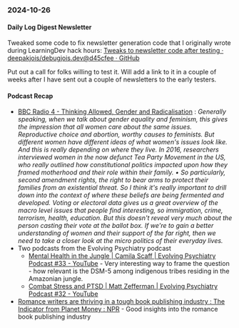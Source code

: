 ### 2024-10-26
#### Daily Log Digest Newsletter
Tweaked some code to fix newsletter generation code that I originally wrote during LearningDev hack hours: [Tweaks to newsletter code after testing · deepakjois/debugjois.dev@d45cfee · GitHub](https://github.com/deepakjois/debugjois.dev/commit/d45cfeeecc510cbd76956d868cc952644fad6940)

Put out a call for folks willing to test it. Will add a link to it in a couple of weeks after I have sent out a couple of newsletters to the early testers.

#### Podcast Recap
- [BBC Radio 4 - Thinking Allowed, Gender and Radicalisation](https://www.bbc.co.uk/programmes/m0023pvt) : _Generally speaking, when we talk about gender equality and feminism, this gives the impression that all women care about the same issues. Reproductive choice and abortion, worthy causes to feminists. But different women have different ideas of what women's issues look like. And this is really depending on where they live. In 2016, researchers interviewed women in the now defunct Tea Party Movement in the US, who really outlined how constitutional politics impacted upon how they framed motherhood and their role within their family. • So particularly, second amendment rights, the right to bear arms to protect their families from an existential threat. So I think it's really important to drill down into the context of where these beliefs are being fermented and developed. Voting or electoral data gives us a great overview of the macro level issues that people find interesting, so immigration, crime, terrorism, health, education. But this doesn't reveal very much about the person casting their vote at the ballot box. If we're to gain a better understanding of women and their support of the far right, then we need to take a closer look at the micro politics of their everyday lives._
- Two podcasts from the Evolving Psychiatry podcast
	- [Mental Health in the Jungle | Camila Scaff | Evolving Psychiatry Podcast #33 - YouTube](https://www.youtube.com/watch?v=yw-abC9J1o8) - Very interesting way to frame the question - how relevant is the DSM-5 among indigenous tribes residing in the Amazonian jungle.
	- [Combat Stress and PTSD | Matt Zefferman | Evolving Psychiatry Podcast #32 - YouTube](https://www.youtube.com/watch?v=p7qcQMDsLTw)
- [Romance writers are thriving in a tough book publishing industry  : The Indicator from Planet Money : NPR](https://www.npr.org/2024/10/22/1211596939/love-week-why-romance-genre-novels-thriving) - Good insights into the romance book publishing industry
